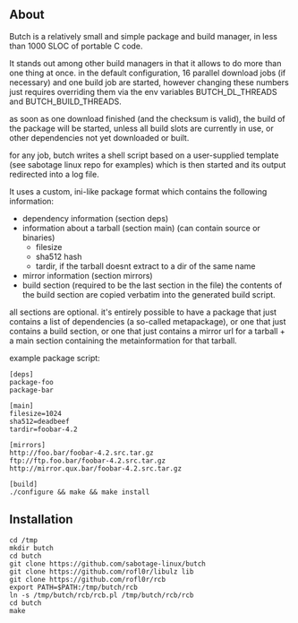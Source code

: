 About
-----
Butch is a relatively small and simple package and build manager,
in less than 1000 SLOC of portable C code.

It stands out among other build managers in that it allows to do
more than one thing at once.
in the default configuration, 16 parallel download jobs
(if necessary) and one build job are started, however changing
these numbers just requires overriding them via the env variables
BUTCH_DL_THREADS and BUTCH_BUILD_THREADS.

as soon as one download finished (and the checksum is valid),
the build of the package will be started, unless all build slots
are currently in use, or other dependencies not yet downloaded
or built.

for any job, butch writes a shell script based on a user-supplied
template (see sabotage linux repo for examples)
which is then started and its output redirected into a log file.

It uses a custom, ini-like package format which contains the
following information:
- dependency information (section deps)
- information about a tarball (section main)
  (can contain source or binaries)
  - filesize
  - sha512 hash
  - tardir, if the tarball doesnt extract to a dir of the same name
- mirror information (section mirrors)
- build section (required to be the last section in the file)
  the contents of the build section are copied verbatim into
  the generated build script.

all sections are optional. it's entirely possible to have
a package that just contains a list of dependencies (a so-called
metapackage), or one that just contains a build section,
or one that just contains a mirror url for a tarball + a main
section containing the metainformation for that tarball.

example package script:

    [deps]
    package-foo
    package-bar
    
    [main]
    filesize=1024
    sha512=deadbeef
    tardir=foobar-4.2
    
    [mirrors]
    http://foo.bar/foobar-4.2.src.tar.gz
    ftp://ftp.foo.bar/foobar-4.2.src.tar.gz
    http://mirror.qux.bar/foobar-4.2.src.tar.gz
    
    [build]
    ./configure && make && make install

Installation
------------
    cd /tmp
    mkdir butch
    cd butch
    git clone https://github.com/sabotage-linux/butch
    git clone https://github.com/rofl0r/libulz lib
    git clone https://github.com/rofl0r/rcb
    export PATH=$PATH:/tmp/butch/rcb
    ln -s /tmp/butch/rcb/rcb.pl /tmp/butch/rcb/rcb
    cd butch
    make

